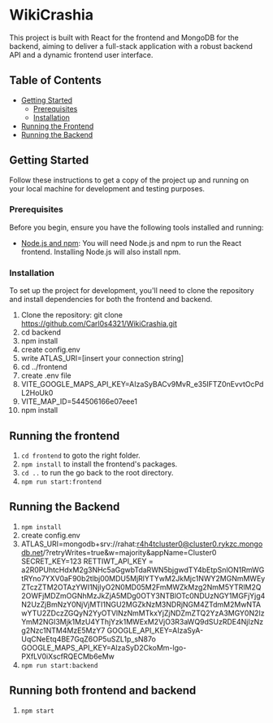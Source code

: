 # WikiCrashia

This project is built with React for the frontend and MongoDB for the backend, aiming to deliver a full-stack application with a robust backend API and a dynamic frontend user interface.

## Table of Contents

- [Getting Started](#getting-started)
  - [Prerequisites](#prerequisites)
  - [Installation](#installation)
- [Running the Frontend](#running-the-frontend)
- [Running the Backend](#running-the-backend)

## Getting Started

Follow these instructions to get a copy of the project up and running on your local machine for development and testing purposes.

### Prerequisites

Before you begin, ensure you have the following tools installed and running:

- [Node.js and npm](https://nodejs.org/en/): You will need Node.js and npm to run the React frontend. Installing Node.js will also install npm.

### Installation

To set up the project for development, you'll need to clone the repository and install dependencies for both the frontend and backend.

1. Clone the repository:
   git clone https://github.com/Carl0s4321/WikiCrashia.git
2. cd backend
3. npm install
4. create config.env
5. write ATLAS_URI=[insert your connection string]
6. cd ../frontend
7. create .env file
8. VITE_GOOGLE_MAPS_API_KEY=AIzaSyBACv9MvR_e35IFTZ0nEvvtOcPdL2HoUk0
9. VITE_MAP_ID=544506166e07eee1
10. npm install

## Running the frontend

1. `cd frontend` to goto the right folder.
2. `npm install` to install the frontend's packages.
3. `cd ..` to run the go back to the root directory.
4. `npm run start:frontend`

## Running the Backend

1. `npm install`
2. create config.env
3. ATLAS_URI=mongodb+srv://rahat:r4h4tcluster0@cluster0.rykzc.mongodb.net/?retryWrites=true&w=majority&appName=Cluster0
SECRET_KEY=123
RETTIWT_API_KEY = a2R0PUhtcHdxM2g3NHc5aGgwbTdaRWN5bjgwdTY4bEtpSnlON1RmWGtRYno7YXV0aF90b2tlbj00MDU5MjRlYTYwM2JkMjc1NWY2MGNmMWEyZTczZTM2OTAzYWI1NjIyO2N0MD05M2FmMWZkMzg2NmM5YTRlM2Q2OWFjMDZmOGNhMzJkZjA5MDg0OTY3NTBlOTc0NDUzNGY1MGFjYjg4N2UzZjBmNzY0NjVjMTI1NGU2MGZkNzM3NDRjNGM4ZTdmM2MwNTAwYTU2ZDczZGQyN2YyOTVlNzNmMTkxYjZjNDZmZTQ2YzA3MGY0N2IzYmM2NGI3Mjk1MzU4YThjYzk1MWExM2VjO3R3aWQ9dSUzRDE4NjIzNzg2Nzc1NTM4MzE5MzY7
GOOGLE_API_KEY=AIzaSyA-UqCNeEtq4BE7GqZ6OP5uSZL1p_sN87o
GOOGLE_MAPS_API_KEY=AIzaSyD2CkoMm-lgo-PXfLV0iXscfRQECMb6eMw
4. `npm run start:backend`

## Running both frontend and backend

1. `npm start`

